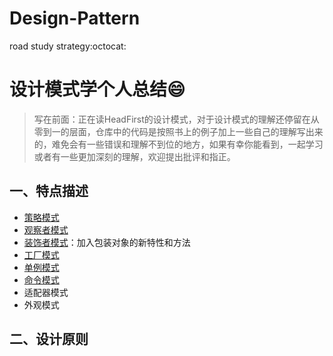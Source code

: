 # Design-Pattern
road study strategy:octocat:
# 设计模式学个人总结:smile:
> 写在前面：正在读HeadFirst的设计模式，对于设计模式的理解还停留在从零到一的层面，仓库中的代码是按照书上的例子加上一些自己的理解写出来的，难免会有一些错误和理解不到位的地方，如果有幸你能看到，一起学习或者有一些更加深刻的理解，欢迎提出批评和指正。
## 一、特点描述 ##
- [策略模式](https://github.com/huronghua/Design-Pattern/tree/master/src/main/java/com/github/eric/strategy/strategy_pattern "策略模式")
- [观察者模式](https://github.com/huronghua/Design-Pattern/tree/master/src/main/java/com/github/eric/strategy/observer_pattern "观察者模式")
- [装饰者模式](https://github.com/huronghua/Design-Pattern/tree/master/src/main/java/com/github/eric/strategy/decorator_pattern "装饰者模式")：加入包装对象的新特性和方法
- [工厂模式](https://github.com/huronghua/Design-Pattern/tree/master/src/main/java/com/github/eric/strategy/factory_pattern "工厂模式")
- [单例模式](https://github.com/huronghua/Design-Pattern/tree/master/src/main/java/com/github/eric/strategy/singleton_pattern "单例模式")
- [命令模式](https://github.com/huronghua/Design-Pattern/tree/master/src/main/java/com/github/eric/strategy/command_pattern "命令模式")
- 适配器模式
- 外观模式
## 二、设计原则 ##
